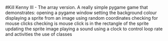 #Kill Kenny III - The array version.
A really simple pygame game that demonstrates:
    opening a pygame window
    setting the background colour
    displaying a sprite from an image
    using random coordinates
    checking for mouse clicks
    checking is mouse click is in the rectangle of the sprite
    updating the sprite image
    playing a sound
    using a clock to control loop rate and activities
    the use of classes
